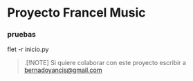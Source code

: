 # Proyecto Francel Music

### pruebas

flet -r inicio.py

>.[!NOTE]
> Si quiere colaborar con este proyecto escribir a bernadoyancis@gmail.com